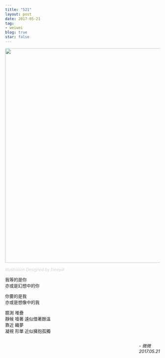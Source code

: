 ```yaml
---
title: "521"
layout: post
date: 2017-05-21
tag:
- weiwei
blog: true
star: false
---
```


<img src="{{ site.url }}/assets/images/521.svg" style="width: 700px; display:block; margin: 0 auto;" />

<a class="link-to-author"
   style="
          font-style: italic;
          text-decoration: none;
          color: lightgray;
          font-size: 13px;
         "
href="https://www.freepik.com">Illustration Designed by Freepik</a>

我等的是你 <br />
亦或是幻想中的你 <br />

你要的是我 <br />
亦或是想像中的我 <br />

臆測  堆疊 <br />
靜候  噎著   遠似借著餘溫 <br />
靠近  織夢 <br />
凝視  形單   近似擁抱孤獨 <br />


<p style="font-style: italic; float: right;">
- 微微 <br />
2017.05.21
</p>


